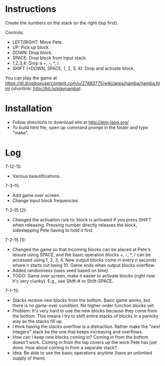 Instructions
============

Create the numbers on the stack on the right (top first).

Controls:
* LEFT/RIGHT: Move Pete.
* UP: Pick up block.
* DOWN: Drop block.
* SPACE: Drop block from input stack.
* 1,2,3,4: Drop a +, -, \*, /.
* SHIFT (+DOWN, SPACE, 1, 2, 3, 4): Drop and activate block.

You can play the game at https://dl.dropboxusercontent.com/u/27883775/wiki/apps/namba/namba.html (shortlink: http://bit.ly/playnamba).

Installation
============

* Follow directions to download elm at http://elm-lang.org/.
* To build html file, open up command prompt in the folder and type "make".

Log
===

7-12-15:
* Various beautifications.

7-3-15:
* Add game over screen.
* Change input block frequencies

7-2-15 (2):
* Changed the activation rule to: block is activated if you press SHIFT when releasing. Pressing number directly releases the block, sidestepping Pete having to hold it first.

7-2-15 (1):
* Changed the game so that incoming blocks can be placed at Pete's leisure using SPACE, and the basic operation blocks +, -, \*, / can be accessed using 1, 2, 3, 4. New output blocks come in every n seconds where n starts out being 10. Game ends when output blocks overflow.
* Added randomness (uses seed based on time).
* TODO: Game over screen, make it easier to activate blocks (right now it's very clunky). E.g., use Shift-# or Shift-SPACE.

7-1-15:
* Stacks receive new blocks from the bottom. Basic game works, but there is no game-over condition. No higher-order function blocks yet.
* Problem: It's very hard to use the new blocks because they come from the bottom. This means I try to shift entire stacks of blocks in a panicky way as the stacks fill up.
* I think having the stacks overflow is a distraction. Rather make the "next integers" stack be the one that keeps increasing and overflows.
* How can I keep new blocks coming in? Coming in from the bottom doesn't work. Coming in from the top covers up the work Pete has just done. How about coming in from a separate stack?
* Idea: Be able to use the basic operations anytime (have an unlimited supply of them).

